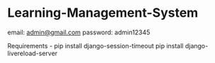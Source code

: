 # Learning-Management-System

email: admin@gmail.com
password: admin12345

Requirements - 
pip install django-session-timeout
pip install django-livereload-server
